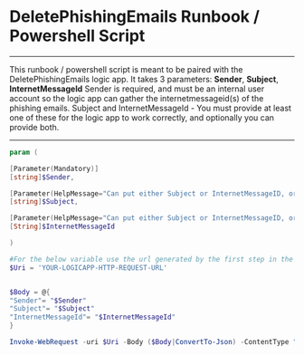 # DeletePhishingEmails Runbook / Powershell Script
___


This runbook / powershell script is meant to be paired with the DeletePhishingEmails logic app. 
It takes 3 parameters: **Sender**, **Subject**, **InternetMessageId**
Sender is required, and must be an internal user account so the logic app can gather the internetmessageid(s) of the phishing emails.
Subject and InternetMessageId - You must provide at least one of these for the logic app to work correctly, and optionally you can provide both.

___

```Powershell
param (

[Parameter(Mandatory)]
[string]$Sender,

[Parameter(HelpMessage="Can put either Subject or InternetMessageID, or Both.")]
[string]$Subject,

[Parameter(HelpMessage="Can put either Subject or InternetMessageID, or Both.")]
[String]$InternetMessageId

)

#For the below variable use the url generated by the first step in the 
$Uri = 'YOUR-LOGICAPP-HTTP-REQUEST-URL'


$Body = @{
"Sender"= "$Sender"
"Subject"= "$Subject"
"InternetMessageId"= "$InternetMessageId"
}

Invoke-WebRequest -uri $Uri -Body ($Body|ConvertTo-Json) -ContentType "application/json" -usebasicparsing -Method POST -verbose
```
